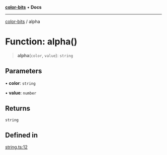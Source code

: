 [**color-bits**](../README.md) • **Docs**

***

[color-bits](../README.md) / alpha

# Function: alpha()

> **alpha**(`color`, `value`): `string`

## Parameters

• **color**: `string`

• **value**: `number`

## Returns

`string`

## Defined in

[string.ts:12](https://github.com/romgrk/color-bits/blob/c5c0102ea19a813c9c975d4fbcf79d350814076c/src/string.ts#L12)
